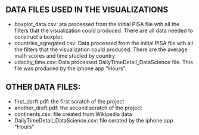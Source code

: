 DATA FILES USED IN THE VISUALIZATIONS
---------------
- boxplot_data.csv: ata processed from the initial PISA file wth all the filters that the visualization could produced. There are all data needed to construct a boxplot.
- countries_agregated.csv: Data processed from the initial PISA file wth all the filters that the visualization could produced. There are the average math scores and time studied by country
- udacity_time.csv: Data processed DailyTimeDetail_DataScience file. This file was produced by the iphone app "Hours".

OTHER DATA FILES:
-----------------
- first_darft.pdf: the first scratch of the project
- another_draft.pdf: the second scratch of the project
- continents.csv: file created from Wikipedia data
- DailyTimeDetail_DataScience.csv: file cerated by the iphone app "Hours"


